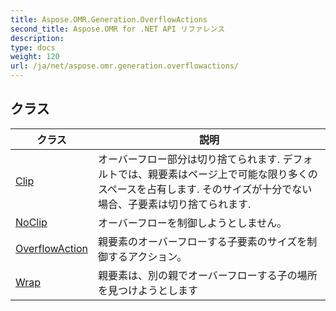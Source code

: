 ```yaml
---
title: Aspose.OMR.Generation.OverflowActions
second_title: Aspose.OMR for .NET API リファレンス
description: 
type: docs
weight: 120
url: /ja/net/aspose.omr.generation.overflowactions/
---
```



## クラス

| クラス | 説明 |
| --- | --- |
| [Clip](./clip/) | オーバーフロー部分は切り捨てられます. デフォルトでは、親要素はページ上で可能な限り多くのスペースを占有します. そのサイズが十分でない場合、子要素は切り捨てられます. |
| [NoClip](./noclip/) | オーバーフローを制御しようとしません。 |
| [OverflowAction](./overflowaction/) | 親要素のオーバーフローする子要素のサイズを制御するアクション。 |
| [Wrap](./wrap/) | 親要素は、別の親でオーバーフローする子の場所を見つけようとします |


